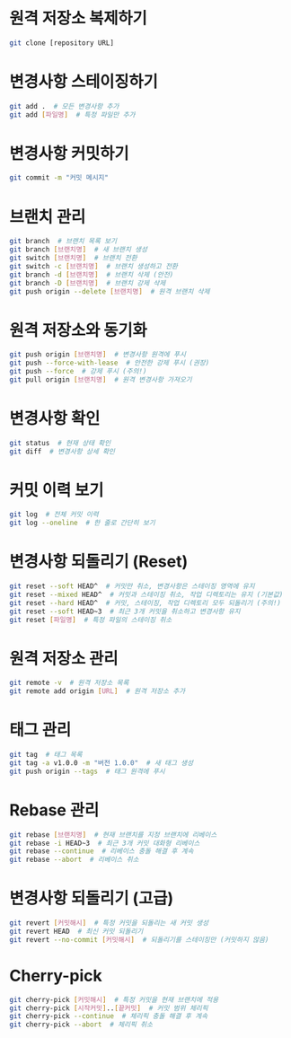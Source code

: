 # 원격 저장소 복제하기

```bash
git clone [repository URL]
```

# 변경사항 스테이징하기

```bash
git add .  # 모든 변경사항 추가
git add [파일명]  # 특정 파일만 추가
```

# 변경사항 커밋하기

```bash
git commit -m "커밋 메시지"
```

# 브랜치 관리

```bash
git branch  # 브랜치 목록 보기
git branch [브랜치명]  # 새 브랜치 생성
git switch [브랜치명]  # 브랜치 전환
git switch -c [브랜치명]  # 브랜치 생성하고 전환
git branch -d [브랜치명]  # 브랜치 삭제 (안전)
git branch -D [브랜치명]  # 브랜치 강제 삭제
git push origin --delete [브랜치명]  # 원격 브랜치 삭제
```

# 원격 저장소와 동기화

```bash
git push origin [브랜치명]  # 변경사항 원격에 푸시
git push --force-with-lease  # 안전한 강제 푸시 (권장)
git push --force  # 강제 푸시 (주의!)
git pull origin [브랜치명]  # 원격 변경사항 가져오기
```

# 변경사항 확인

```bash
git status  # 현재 상태 확인
git diff  # 변경사항 상세 확인
```

# 커밋 이력 보기

```bash
git log  # 전체 커밋 이력
git log --oneline  # 한 줄로 간단히 보기
```

# 변경사항 되돌리기 (Reset)

```bash
git reset --soft HEAD^  # 커밋만 취소, 변경사항은 스테이징 영역에 유지
git reset --mixed HEAD^  # 커밋과 스테이징 취소, 작업 디렉토리는 유지 (기본값)
git reset --hard HEAD^  # 커밋, 스테이징, 작업 디렉토리 모두 되돌리기 (주의!)
git reset --soft HEAD~3  # 최근 3개 커밋을 취소하고 변경사항 유지
git reset [파일명]  # 특정 파일의 스테이징 취소
```

# 원격 저장소 관리

```bash
git remote -v  # 원격 저장소 목록
git remote add origin [URL]  # 원격 저장소 추가
```

# 태그 관리

```bash
git tag  # 태그 목록
git tag -a v1.0.0 -m "버전 1.0.0"  # 새 태그 생성
git push origin --tags  # 태그 원격에 푸시
```

# Rebase 관리

```bash
git rebase [브랜치명]  # 현재 브랜치를 지정 브랜치에 리베이스
git rebase -i HEAD~3  # 최근 3개 커밋 대화형 리베이스
git rebase --continue  # 리베이스 충돌 해결 후 계속
git rebase --abort  # 리베이스 취소
```

# 변경사항 되돌리기 (고급)

```bash
git revert [커밋해시]  # 특정 커밋을 되돌리는 새 커밋 생성
git revert HEAD  # 최신 커밋 되돌리기
git revert --no-commit [커밋해시]  # 되돌리기를 스테이징만 (커밋하지 않음)
```

# Cherry-pick

```bash
git cherry-pick [커밋해시]  # 특정 커밋을 현재 브랜치에 적용
git cherry-pick [시작커밋]..[끝커밋]  # 커밋 범위 체리픽
git cherry-pick --continue  # 체리픽 충돌 해결 후 계속
git cherry-pick --abort  # 체리픽 취소
```
